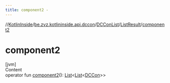 ```yaml
---
title: component2 -
---
```

//[KotlinInside](../../../index.md)/[be.zvz.kotlininside.api.dccon](../../index.md)/[DCConList](../index.md)/[ListResult](index.md)/[component2](component2.md)



# component2  
[jvm]  
Content  
operator fun [component2](component2.md)(): [List](https://kotlinlang.org/api/latest/jvm/stdlib/kotlin.collections/-list/index.html)<[List](https://kotlinlang.org/api/latest/jvm/stdlib/kotlin.collections/-list/index.html)<[DCCon](../../../be.zvz.kotlininside.api.type/-d-c-con/index.md)>>  



